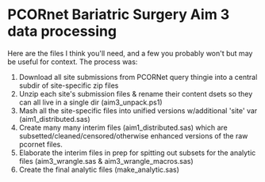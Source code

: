 # PCORnet Bariatric Surgery Aim 3 data processing

Here are the files I think you'll need, and a few you probably won't but may be useful for context.  The process was:

1. Download all site submissions from PCORNet query thingie into a central subdir of site-specific zip files
2. Unzip each site's submission files & rename their content dsets so they can all live in a single dir (aim3_unpack.ps1)
3. Mash all the site-specific files into unified versions w/additional 'site' var (aim1_distributed.sas)
3. Create many many interim files (aim1_distributed.sas) which are subsetted/cleaned/censored/otherwise enhanced versions of the raw pcornet files.
4. Elaborate the interim files in prep for spitting out subsets for the analytic files (aim3_wrangle.sas & aim3_wrangle_macros.sas)
5. Create the final analytic files (make_analytic.sas)